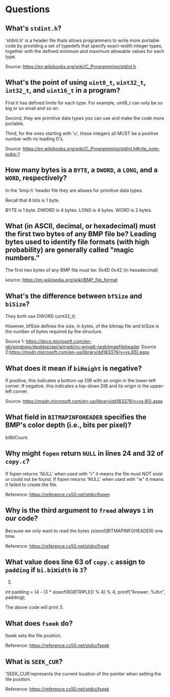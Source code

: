 # Questions

## What's `stdint.h`?

'stdint.h' is a header file thats allows programmers to write more
portable code by providing a set of typedefs that specify exact-width
integer types, together with the defined minimum and maximum allowable
values for each type.

Source: https://en.wikibooks.org/wiki/C_Programming/stdint.h

## What's the point of using `uint8_t`, `uint32_t`, `int32_t`, and `uint16_t` in a program?

First it has defined limits for each type.
For example, uint8_t can only be so big or so small and so on.

Second, they are primitive data types you can use and make the code more portable.

Third, for the ones starting with 'u', these integers all MUST be a positive number with no leading 0's.

Source: https://en.wikibooks.org/wiki/C_Programming/stdint.h#cite_note-pubs-1

## How many bytes is a `BYTE`, a `DWORD`, a `LONG`, and a `WORD`, respectively?

In the 'bmp.h' header file they are aliases for primitive data types.

Recall that 8 bits is 1 byte.

BYTE is 1 byte.
DWORD is 4 bytes.
LONG is 4 bytes.
WORD is 2 bytes.

## What (in ASCII, decimal, or hexadecimal) must the first two bytes of any BMP file be? Leading bytes used to identify file formats (with high probability) are generally called "magic numbers."

The first two bytes of any BMP file must be: 0x4D 0x42 (in hexadecimal)

source: https://en.wikipedia.org/wiki/BMP_file_format

## What's the difference between `bfSize` and `biSize`?

They both use DWORD (uint32_t).

However, bfSize defines the size, in bytes, of the bitmap file
and biSize is the number of bytes required by the structure.

Source 1: https://docs.microsoft.com/en-gb/windows/desktop/api/wingdi/ns-wingdi-tagbitmapfileheader
Source 2:https://msdn.microsoft.com/en-us/library/dd183376(v=vs.85).aspx

## What does it mean if `biHeight` is negative?

If positive, this indicates a bottom-up DIB with an origin in the lower-left corner.
If negative, this indicates a top-down DIB and its origin is the upper-left corner.

Source: https://msdn.microsoft.com/en-us/library/dd183376(v=vs.85).aspx

## What field in `BITMAPINFOHEADER` specifies the BMP's color depth (i.e., bits per pixel)?

biBitCount.

## Why might `fopen` return `NULL` in lines 24 and 32 of `copy.c`?

If fopen returns 'NULL' when used with "r" it means the file must NOT exist or could not be found.
If fopen returns 'NULL' when used with "w" it means it failed to create the file.

Reference: https://reference.cs50.net/stdio/fopen

## Why is the third argument to `fread` always `1` in our code?

Because we only want to read the bytes (sizeof(BITMAPINFOHEADER) one time.

Reference: https://reference.cs50.net/stdio/fread

## What value does line 63 of `copy.c` assign to `padding` if `bi.biWidth` is `3`?

3.

int padding = (4 - (3 * sizeof(RGBTRIPLE)) % 4) % 4;
printf("Answer: %d\n", padding);

The above code will print 3.

## What does `fseek` do?

fseek sets the file position.

Reference: https://reference.cs50.net/stdio/fseek

## What is `SEEK_CUR`?

'SEEK_CUR'represents the current location of the pointer when setting the file position.

Reference: https://reference.cs50.net/stdio/fseek
